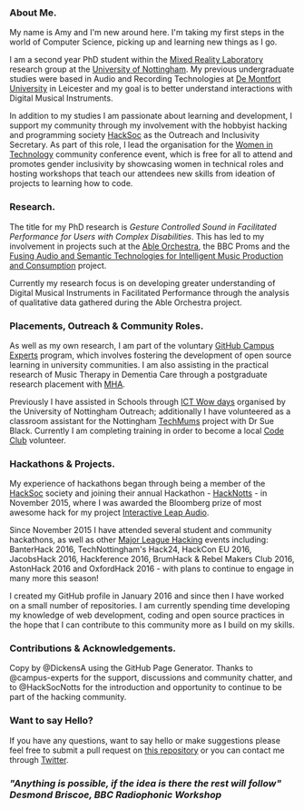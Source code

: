 ### About Me.
My name is Amy and I'm new around here. I'm taking my first steps in the world of Computer Science, picking up and learning new things as I go.

I am a second year PhD student within the [Mixed Reality Laboratory](https://mrl.nott.ac.uk/) research group at the [University of Nottingham](http://nottingham.ac.uk/). My previous undergraduate studies were based in Audio and Recording Technologies at [De Montfort University](http://dmu.ac.uk/) in Leicester and my goal is to better understand interactions with Digital Musical Instruments. 

In addition to my studies I am passionate about learning and development, I support my community through my involvement with the hobbyist hacking and programming society [HackSoc](https://hacksocnotts.co.uk/) as the Outreach and Inclusivity Secretary. As part of this role, I lead the organisation for the [Women in Technology](http://inspirewit.com/) community conference event, which is free for all to attend and promotes gender inclusivity by showcasing women in technical roles and hosting workshops that teach our attendees new skills from ideation of projects to learning how to code.  

### Research.
The title for my PhD research is *Gesture Controlled Sound in Facilitated Performance for Users with Complex Disabilities*. This has led to my involvement in projects such at the [Able Orchestra](http://www.orchestraslive.org.uk/news/able-orchestra/), the BBC Proms and the [Fusing Audio and Semantic Technologies for Intelligent Music Production and Consumption](http://www.semanticaudio.ac.uk/news/able-orchestra-project/) project. 

Currently my research focus is on developing greater understanding of Digital Musical Instruments in Facilitated Performance through the analysis of qualitative data gathered during the Able Orchestra project. 

### Placements, Outreach & Community Roles. 

As well as my own research, I am part of the voluntary [GitHub Campus Experts](https://github.com/campus-experts) program, which involves fostering the development of open source learning in university communities. I am also assisting in the practical research of Music Therapy in Dementia Care through a postgraduate research placement with [MHA](http://mha.org.uk/). 

Previously I have assisted in Schools through [ICT Wow days](http://exchange.nottingham.ac.uk/blog/puzzles-robots-and-raspberry-pi-computer-science-activity-day-at-firbeck-academy/?platform=hootsuite/) organised by the University of Nottingham Outreach; additionally I have volunteered as a classroom assistant for the Nottingham [TechMums](http://techmums.co/) project with Dr Sue Black. Currently I am completing training in order to become a local [Code Club](https://www.codeclub.org.uk/) volunteer. 

### Hackathons & Projects. 
My experience of hackathons began through being a member of the [HackSoc](http://hacksocnotts.co.uk) society and joining their annual Hackathon - [HackNotts](http://hacknotts.com) - in November 2015, where I was awarded the Bloomberg prize of most awesome hack for my project [Interactive Leap Audio](https://devpost.com/software/interactive-leap-audio). 

Since November 2015 I have attended several student and community hackathons, as well as other [Major League Hacking](http://mlh.io) events including: BanterHack 2016, TechNottingham's Hack24, HackCon EU 2016, JacobsHack 2016, Hackference 2016, BrumHack & Rebel Makers Club 2016, AstonHack 2016 and OxfordHack 2016 - with plans to continue to engage in many more this season! 

I created my GitHub profile in January 2016 and since then I have worked on a small number of repositories. I am currently spending time developing my knowledge of web development, coding and open source practices in the hope that I can contribute to this community more as I build on my skills. 

### Contributions & Acknowledgements. 
Copy by @DickensA using the GitHub Page Generator. Thanks to @campus-experts for the support, discussions and community chatter, and to @HackSocNotts for the introduction and opportunity to continue to be part of the hacking community.  


### Want to say Hello?
If you have any questions, want to say hello or make suggestions please feel free to submit a pull request on [this repository](https://github.com/DickensA/dickensa.github.io) or you can contact me through [Twitter](http://twitter.com/redroxprojects/). 

### *"Anything is possible, if the idea is there the rest will follow" Desmond Briscoe, BBC Radiophonic Workshop*
